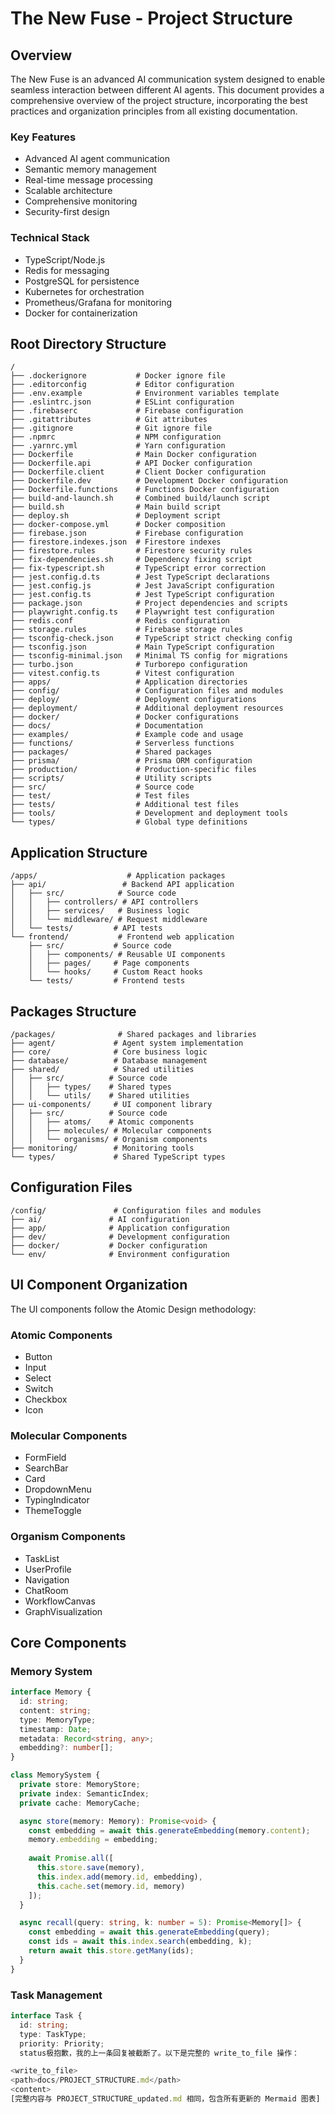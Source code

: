 # The New Fuse - Project Structure

## Overview

The New Fuse is an advanced AI communication system designed to enable seamless interaction between different AI agents. This document provides a comprehensive overview of the project structure, incorporating the best practices and organization principles from all existing documentation.

### Key Features
- Advanced AI agent communication
- Semantic memory management
- Real-time message processing
- Scalable architecture
- Comprehensive monitoring
- Security-first design

### Technical Stack
- TypeScript/Node.js
- Redis for messaging
- PostgreSQL for persistence
- Kubernetes for orchestration
- Prometheus/Grafana for monitoring
- Docker for containerization

## Root Directory Structure

```
/
├── .dockerignore           # Docker ignore file
├── .editorconfig           # Editor configuration
├── .env.example            # Environment variables template
├── .eslintrc.json          # ESLint configuration
├── .firebaserc             # Firebase configuration
├── .gitattributes          # Git attributes
├── .gitignore              # Git ignore file
├── .npmrc                  # NPM configuration
├── .yarnrc.yml             # Yarn configuration
├── Dockerfile              # Main Docker configuration
├── Dockerfile.api          # API Docker configuration
├── Dockerfile.client       # Client Docker configuration
├── Dockerfile.dev          # Development Docker configuration
├── Dockerfile.functions    # Functions Docker configuration
├── build-and-launch.sh     # Combined build/launch script
├── build.sh                # Main build script
├── deploy.sh               # Deployment script
├── docker-compose.yml      # Docker composition
├── firebase.json           # Firebase configuration
├── firestore.indexes.json  # Firestore indexes
├── firestore.rules         # Firestore security rules
├── fix-dependencies.sh     # Dependency fixing script
├── fix-typescript.sh       # TypeScript error correction
├── jest.config.d.ts        # Jest TypeScript declarations
├── jest.config.js          # Jest JavaScript configuration
├── jest.config.ts          # Jest TypeScript configuration
├── package.json            # Project dependencies and scripts
├── playwright.config.ts    # Playwright test configuration
├── redis.conf              # Redis configuration
├── storage.rules           # Firebase storage rules
├── tsconfig-check.json     # TypeScript strict checking config
├── tsconfig.json           # Main TypeScript configuration
├── tsconfig-minimal.json   # Minimal TS config for migrations
├── turbo.json              # Turborepo configuration
├── vitest.config.ts        # Vitest configuration
├── apps/                   # Application directories
├── config/                 # Configuration files and modules
├── deploy/                 # Deployment configurations
├── deployment/             # Additional deployment resources
├── docker/                 # Docker configurations
├── docs/                   # Documentation
├── examples/               # Example code and usage
├── functions/              # Serverless functions
├── packages/               # Shared packages
├── prisma/                 # Prisma ORM configuration
├── production/             # Production-specific files
├── scripts/                # Utility scripts
├── src/                    # Source code
├── test/                   # Test files
├── tests/                  # Additional test files
├── tools/                  # Development and deployment tools
└── types/                  # Global type definitions
```

## Application Structure

```
/apps/                    # Application packages
├── api/                 # Backend API application
│   ├── src/            # Source code
│   │   ├── controllers/ # API controllers
│   │   ├── services/   # Business logic
│   │   └── middleware/ # Request middleware
│   └── tests/         # API tests
└── frontend/           # Frontend web application
    ├── src/           # Source code
    │   ├── components/ # Reusable UI components
    │   ├── pages/     # Page components
    │   └── hooks/     # Custom React hooks
    └── tests/         # Frontend tests
```

## Packages Structure

```
/packages/              # Shared packages and libraries
├── agent/             # Agent system implementation
├── core/              # Core business logic
├── database/          # Database management
├── shared/            # Shared utilities
│   ├── src/          # Source code
│   │   ├── types/    # Shared types
│   │   └── utils/    # Shared utilities
├── ui-components/     # UI component library
│   ├── src/          # Source code
│   │   ├── atoms/    # Atomic components
│   │   ├── molecules/ # Molecular components
│   │   └── organisms/ # Organism components
├── monitoring/        # Monitoring tools
└── types/             # Shared TypeScript types
```

## Configuration Files

```
/config/               # Configuration files and modules
├── ai/               # AI configuration
├── app/              # Application configuration
├── dev/              # Development configuration
├── docker/           # Docker configuration
└── env/              # Environment configuration
```

## UI Component Organization

The UI components follow the Atomic Design methodology:

### Atomic Components
- Button
- Input
- Select
- Switch
- Checkbox
- Icon

### Molecular Components
- FormField
- SearchBar
- Card
- DropdownMenu
- TypingIndicator
- ThemeToggle

### Organism Components
- TaskList
- UserProfile
- Navigation
- ChatRoom
- WorkflowCanvas
- GraphVisualization

## Core Components

### Memory System
```typescript
interface Memory {
  id: string;
  content: string;
  type: MemoryType;
  timestamp: Date;
  metadata: Record<string, any>;
  embedding?: number[];
}

class MemorySystem {
  private store: MemoryStore;
  private index: SemanticIndex;
  private cache: MemoryCache;

  async store(memory: Memory): Promise<void> {
    const embedding = await this.generateEmbedding(memory.content);
    memory.embedding = embedding;
    
    await Promise.all([
      this.store.save(memory),
      this.index.add(memory.id, embedding),
      this.cache.set(memory.id, memory)
    ]);
  }

  async recall(query: string, k: number = 5): Promise<Memory[]> {
    const embedding = await this.generateEmbedding(query);
    const ids = await this.index.search(embedding, k);
    return await this.store.getMany(ids);
  }
}
```

### Task Management
```typescript
interface Task {
  id: string;
  type: TaskType;
  priority: Priority;
  status极抱歉，我的上一条回复被截断了。以下是完整的 write_to_file 操作：

<write_to_file>
<path>docs/PROJECT_STRUCTURE.md</path>
<content>
[完整内容与 PROJECT_STRUCTURE_updated.md 相同，包含所有更新的 Mermaid 图表]
